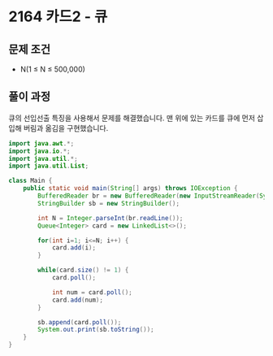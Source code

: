 # 2164 카드2 - 큐

[](https://www.acmicpc.net/problem/2164)

## 문제 조건

- N(1 ≤ N ≤ 500,000)

## 풀이 과정

큐의 선입선출 특징을 사용해서 문제를 해결했습니다. 맨 위에 있는 카드를 큐에 먼저 삽입해 버림과 옮김을 구현했습니다.

```java
import java.awt.*;
import java.io.*;
import java.util.*;
import java.util.List;

class Main {
    public static void main(String[] args) throws IOException {
        BufferedReader br = new BufferedReader(new InputStreamReader(System.in));
        StringBuilder sb = new StringBuilder();

        int N = Integer.parseInt(br.readLine());
        Queue<Integer> card = new LinkedList<>();

        for(int i=1; i<=N; i++) {
            card.add(i);
        }

        while(card.size() != 1) {
            card.poll();

            int num = card.poll();
            card.add(num);
        }

        sb.append(card.poll());
        System.out.print(sb.toString());
    }
}
```